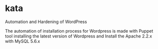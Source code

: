 # kata
Automation and Hardening of WordPress

The automation of installation process for Wordpress is made with Puppet tool installing the latest version of Wordpress and Install the Apache 2.2.x
with MySQL 5.6.x
